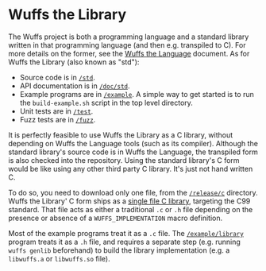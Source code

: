 # Wuffs the Library

The Wuffs project is both a programming language and a standard library written
in that programming language (and then e.g. transpiled to C). For more details
on the former, see the [Wuffs the Language](/doc/wuffs-the-language.md)
document. As for Wuffs the Library (also known as "std"):

- Source code is in [`/std`](/std).
- API documentation is in [`/doc/std`](/doc/std).
- Example programs are in [`/example`](/example). A simple way to get started
  is to run the `build-example.sh` script in the top level directory.
- Unit tests are in [`/test`](/test).
- Fuzz tests are in [`/fuzz`](/fuzz).

It is perfectly feasible to use Wuffs the Library as a C library, without
depending on Wuffs the Language tools (such as its compiler). Although the
standard library's source code is in Wuffs the Language, the transpiled form is
also checked into the repository. Using the standard library's C form would be
like using any other third party C library. It's just not hand written C.

To do so, you need to download only one file, from the
[`/release/c`](/release/c) directory. Wuffs the Library' C form ships as a
[single file C
library](https://github.com/nothings/stb/blob/master/docs/stb_howto.txt),
targeting the C99 standard. That file acts as either a traditional `.c` or `.h`
file depending on the presence or absence of a `WUFFS_IMPLEMENTATION` macro
definition.

Most of the example programs treat it as a `.c` file. The
[`/example/library`](/example/library) program treats it as a `.h` file, and
requires a separate step (e.g. running `wuffs genlib` beforehand) to build the
library implementation (e.g. a `libwuffs.a` or `libwuffs.so` file).
